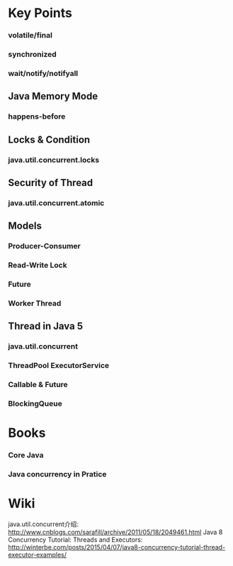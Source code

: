 # Key Points
### volatile/final
### synchronized
### wait/notify/notifyall
## Java Memory Mode
### happens-before
## Locks & Condition
### java.util.concurrent.locks
## Security of Thread
### java.util.concurrent.atomic
## Models
### Producer-Consumer
### Read-Write Lock
### Future
### Worker Thread
## Thread in Java 5
### java.util.concurrent
### ThreadPool ExecutorService
### Callable & Future
### BlockingQueue
# Books
### Core Java
### Java concurrency in Pratice
# Wiki
java.util.concurrent介绍: http://www.cnblogs.com/sarafill/archive/2011/05/18/2049461.html
Java 8 Concurrency Tutorial: Threads and Executors: http://winterbe.com/posts/2015/04/07/java8-concurrency-tutorial-thread-executor-examples/
